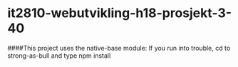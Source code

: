 # it2810-webutvikling-h18-prosjekt-3-40

####This project uses the native-base module:
If you run into trouble, cd to strong-as-bull and type npm install
